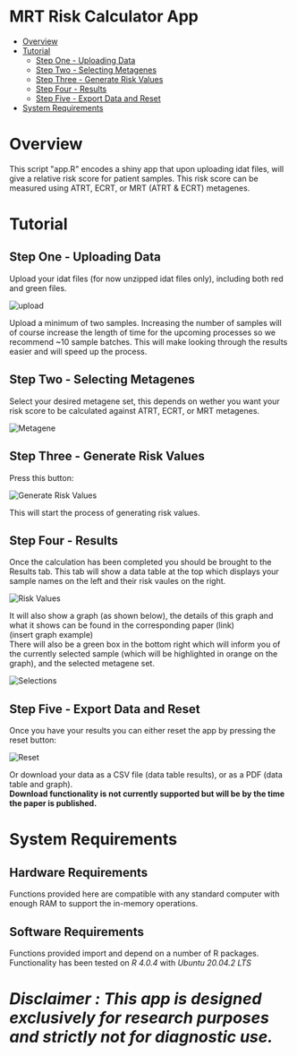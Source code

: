 # MRT Risk Calculator App


- [Overview](#overview)
- [Tutorial](#tutorial)
  - [Step One - Uploading Data](#step-one---uploading-data)
  - [Step Two - Selecting Metagenes](#step-two---selecting-metagenes)
  - [Step Three - Generate Risk Values](#step-three---generate-risk-values)
  - [Step Four - Results](#step-four---results)
  - [Step Five - Export Data and Reset](#step-five---export-data-and-reset)
- [System Requirements](#system-requirements)


# Overview
This script "app.R" encodes a shiny app that upon uploading idat files, will give a relative risk score for patient samples. 
This risk score can be measured using ATRT, ECRT, or MRT (ATRT & ECRT) metagenes.

# Tutorial
## Step One - Uploading Data
Upload your idat files (for now unzipped idat files only), including both red and green files.  

![upload](https://github.com/hackingjpr/Idat-Shiny/blob/main/Tutorial/upload.png?raw=true)   

Upload a minimum of two samples. Increasing the number of samples will of course increase the length of time for the upcoming processes so we recommend ~10 sample batches. This will make looking through the results easier and will speed up the process.

## Step Two - Selecting Metagenes

Select your desired metagene set, this depends on wether you want your risk score to be calculated against ATRT, ECRT, or MRT metagenes.  

![Metagene](https://github.com/hackingjpr/Idat-Shiny/blob/main/Tutorial/metagene.png?raw=true)  


## Step Three - Generate Risk Values

Press this button:  

![Generate Risk Values](https://github.com/hackingjpr/Idat-Shiny/blob/main/Tutorial/generate_risk_values.png?raw=true)  

This will start the process of generating risk values.

## Step Four - Results

Once the calculation has been completed you should be brought to the Results tab. This tab will show a data table at the top which displays your sample names on the left and their risk vaules on the right. 

![Risk Values](https://github.com/hackingjpr/Idat-Shiny/blob/main/Tutorial/Risk_values.png?raw=true)  

It will also show a graph (as shown below), the details of this graph and what it shows can be found in the corresponding paper (link)  
(insert graph example)  
There will also be a green box in the bottom right which will inform you of the currently selected sample (which will be highlighted in orange on the graph), and the selected metagene set.  

![Selections](https://github.com/hackingjpr/Idat-Shiny/blob/main/Tutorial/Selections.png?raw=true)  


## Step Five - Export Data and Reset
Once you have your results you can either reset the app by pressing the reset button:  

![Reset](https://github.com/hackingjpr/Idat-Shiny/blob/main/Tutorial/Reset.png?raw=true)  

Or download your data as a CSV file (data table results), or as a PDF (data table and graph).  
**Download functionality is not currently supported but will be by the time the paper is published.**

# System Requirements
## Hardware Requirements
Functions provided here are compatible with any standard computer with enough RAM to support the in-memory operations.

## Software Requirements
Functions provided import and depend on a number of R packages. Functionality has been tested on *R 4.0.4* with *Ubuntu 20.04.2 LTS*



# *Disclaimer : This app is designed exclusively for research purposes and strictly not for diagnostic use.*

